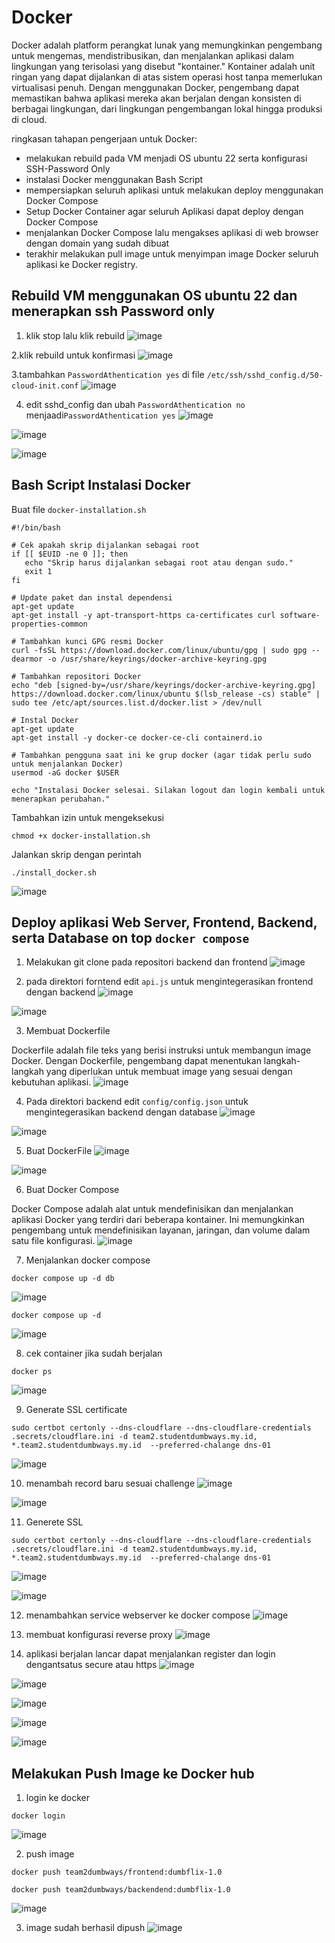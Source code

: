 # Docker

Docker adalah platform perangkat lunak yang memungkinkan pengembang untuk mengemas, mendistribusikan, dan menjalankan aplikasi dalam lingkungan yang terisolasi yang disebut "kontainer." Kontainer adalah unit ringan yang dapat dijalankan di atas sistem operasi host tanpa memerlukan virtualisasi penuh. Dengan menggunakan Docker, pengembang dapat memastikan bahwa aplikasi mereka akan berjalan dengan konsisten di berbagai lingkungan, dari lingkungan pengembangan lokal hingga produksi di cloud.

ringkasan tahapan pengerjaan untuk Docker:
- melakukan rebuild pada VM menjadi OS ubuntu 22 serta konfigurasi SSH-Password Only
- instalasi Docker menggunakan Bash Script 
- mempersiapkan seluruh aplikasi untuk melakukan deploy menggunakan Docker Compose
- Setup Docker Container agar seluruh Aplikasi dapat deploy dengan Docker Compose  
- menjalankan Docker Compose lalu mengakses aplikasi di web browser dengan domain yang sudah dibuat
- terakhir melakukan pull image untuk menyimpan image Docker seluruh aplikasi ke Docker registry. 

## Rebuild VM menggunakan OS ubuntu 22 dan menerapkan ssh Password only 

1. klik stop lalu klik rebuild
![image](https://github.com/irwanpanai/devops19-dumbways-irwanpanai/assets/89429810/57e1444a-0e61-4077-9570-293c86c76740)

2.klik rebuild untuk konfirmasi
![image](https://github.com/irwanpanai/devops19-dumbways-irwanpanai/assets/89429810/3dc12490-51dc-4984-9520-970dff82b151)

3.tambahkan ```PasswordAthentication yes``` di file ```/etc/ssh/sshd_config.d/50-cloud-init.conf```
![image](https://github.com/irwanpanai/devops19-dumbways-irwanpanai/assets/89429810/99c5705e-27de-4deb-9385-0be86d1ae5b8)

4. edit sshd_config dan ubah ```PasswordAthentication no``` menjaadi```PasswordAthentication yes```
![image](https://github.com/irwanpanai/devops19-dumbways-irwanpanai/assets/89429810/7b822ea1-8def-4645-8c9a-c86b539f604c)

![image](https://github.com/irwanpanai/devops19-dumbways-irwanpanai/assets/89429810/291856ec-a7ff-4721-912e-b7eccb03942a)

![image](https://github.com/irwanpanai/devops19-dumbways-irwanpanai/assets/89429810/f99eebf3-7673-4380-8569-b38a41fb0316)

## Bash Script Instalasi Docker

Buat file ```docker-installation.sh```
```
#!/bin/bash

# Cek apakah skrip dijalankan sebagai root
if [[ $EUID -ne 0 ]]; then
   echo "Skrip harus dijalankan sebagai root atau dengan sudo." 
   exit 1
fi

# Update paket dan instal dependensi
apt-get update
apt-get install -y apt-transport-https ca-certificates curl software-properties-common

# Tambahkan kunci GPG resmi Docker
curl -fsSL https://download.docker.com/linux/ubuntu/gpg | sudo gpg --dearmor -o /usr/share/keyrings/docker-archive-keyring.gpg

# Tambahkan repositori Docker
echo "deb [signed-by=/usr/share/keyrings/docker-archive-keyring.gpg] https://download.docker.com/linux/ubuntu $(lsb_release -cs) stable" | sudo tee /etc/apt/sources.list.d/docker.list > /dev/null

# Instal Docker
apt-get update
apt-get install -y docker-ce docker-ce-cli containerd.io

# Tambahkan pengguna saat ini ke grup docker (agar tidak perlu sudo untuk menjalankan Docker)
usermod -aG docker $USER

echo "Instalasi Docker selesai. Silakan logout dan login kembali untuk menerapkan perubahan."

```
Tambahkan izin untuk mengeksekusi
```
chmod +x docker-installation.sh
```

Jalankan skrip dengan perintah 
```
./install_docker.sh
```
![image](https://github.com/irwanpanai/devops19-dumbways-irwanpanai/assets/89429810/07e4f8c3-2328-4b58-8f8a-716cf8ca6b97)

## Deploy aplikasi Web Server, Frontend, Backend, serta Database on top `docker compose`

1. Melakukan git clone pada repositori backend dan frontend
![image](https://github.com/irwanpanai/devops19-dumbways-irwanpanai/assets/89429810/c82ebf81-6699-434d-9253-b913018910a2)

2. pada direktori forntend edit ```api.js``` untuk mengintegerasikan frontend dengan backend
![image](https://github.com/irwanpanai/devops19-dumbways-irwanpanai/assets/89429810/94d7767d-9f76-4a6c-83df-268c951c0829)

![image](https://github.com/irwanpanai/devops19-dumbways-irwanpanai/assets/89429810/64b87ce3-d554-4dd5-8579-b99e095ce651)

3. Membuat Dockerfile

Dockerfile adalah file teks yang berisi instruksi untuk membangun image Docker. Dengan Dockerfile, pengembang dapat menentukan langkah-langkah yang diperlukan untuk membuat image yang sesuai dengan kebutuhan aplikasi.
![image](https://github.com/irwanpanai/devops19-dumbways-irwanpanai/assets/89429810/6712fe91-9e77-416a-879f-9d52ca385e99)

4. Pada direktori backend edit ```config/config.json``` untuk mengintegerasikan backend dengan database
![image](https://github.com/irwanpanai/devops19-dumbways-irwanpanai/assets/89429810/664d7db2-1f98-46db-ab12-37aa1d549347)

![image](https://github.com/irwanpanai/devops19-dumbways-irwanpanai/assets/89429810/a2828c52-473e-4f8a-b793-8cb4b1d62057)

5. Buat DockerFile
![image](https://github.com/irwanpanai/devops19-dumbways-irwanpanai/assets/89429810/574edb3f-5764-43b2-93c8-7b32b8f21db1)

![image](https://github.com/irwanpanai/devops19-dumbways-irwanpanai/assets/89429810/186f4c0e-3110-444e-99c5-549a8a47f80f)

6. Buat Docker Compose

Docker Compose adalah alat untuk mendefinisikan dan menjalankan aplikasi Docker yang terdiri dari beberapa kontainer. Ini memungkinkan pengembang untuk mendefinisikan layanan, jaringan, dan volume dalam satu file konfigurasi.
![image](https://github.com/irwanpanai/devops19-dumbways-irwanpanai/assets/89429810/e400d68b-f02c-4a02-ad32-6749ed37fe0a)

7. Menjalankan docker compose
```
docker compose up -d db
```
![image](https://github.com/irwanpanai/devops19-dumbways-irwanpanai/assets/89429810/4710bda2-8efe-4477-91ec-b3a949ebe6d0)

```
docker compose up -d
```
![image](https://github.com/irwanpanai/devops19-dumbways-irwanpanai/assets/89429810/a4a1d738-2d06-4d49-b10f-33efd5d5a1ac)

8. cek container jika sudah berjalan
```
docker ps
```
![image](https://github.com/irwanpanai/devops19-dumbways-irwanpanai/assets/89429810/817926d8-b6ce-4984-9e64-025ec01505ea)

9. Generate SSL certificate

```
sudo certbot certonly --dns-cloudflare --dns-cloudflare-credentials .secrets/cloudflare.ini -d team2.studentdumbways.my.id, *.team2.studentdumbways.my.id  --preferred-chalange dns-01
```
![image](https://github.com/irwanpanai/devops19-dumbways-irwanpanai/assets/74352384/99092f44-b5ed-4158-9114-d0565602cccc)

10. menambah record baru sesuai challenge
![image](https://github.com/irwanpanai/devops19-dumbways-irwanpanai/assets/74352384/fb4492a2-f6e5-4ac3-a921-29281e859b3b)

![image](https://github.com/irwanpanai/devops19-dumbways-irwanpanai/assets/74352384/1de6eada-0db3-4e87-addd-9825df30ab79)

11. Generete SSL
```
sudo certbot certonly --dns-cloudflare --dns-cloudflare-credentials .secrets/cloudflare.ini -d team2.studentdumbways.my.id, *.team2.studentdumbways.my.id  --preferred-chalange dns-01
```
![image](https://github.com/irwanpanai/devops19-dumbways-irwanpanai/assets/74352384/ed091704-3740-462f-935c-d918c9e6b3f7)

![image](https://github.com/irwanpanai/devops19-dumbways-irwanpanai/assets/74352384/466876a2-ee0e-47f6-aaf2-8e5f143506e1)

12. menambahkan service webserver ke docker compose
![image](https://github.com/irwanpanai/devops19-dumbways-irwanpanai/assets/74352384/eea92ae4-f0d8-4db4-a0cb-f55ae096ab5f)

13. membuat konfigurasi reverse proxy
![image](https://github.com/irwanpanai/devops19-dumbways-irwanpanai/assets/74352384/798286dd-dcc4-4d70-b1a4-8d4a502b7efb)

14. aplikasi berjalan lancar dapat menjalankan register dan login dengantsatus secure atau https
![image](https://github.com/irwanpanai/devops19-dumbways-irwanpanai/assets/74352384/ed1fa23f-3e0a-412f-8b4b-5b90a3abf283)

![image](https://github.com/irwanpanai/devops19-dumbways-irwanpanai/assets/74352384/b56b9ef4-6350-4cbe-8644-9f44c2549c40)

![image](https://github.com/irwanpanai/devops19-dumbways-irwanpanai/assets/74352384/953629c3-2e53-4408-8c3f-8263b279c1cb)

![image](https://github.com/irwanpanai/devops19-dumbways-irwanpanai/assets/74352384/bfbeb4d1-37d7-4c09-a452-8cf073868b81)

![image](https://github.com/irwanpanai/devops19-dumbways-irwanpanai/assets/74352384/e0eaf4ea-4ece-4d90-bfb2-fd082bbf4667)

## Melakukan Push Image ke Docker hub

1. login ke docker
```
docker login
```
![image](https://github.com/irwanpanai/devops19-dumbways-irwanpanai/assets/74352384/a341fc79-25cc-44bc-af5f-46efdb7c3a09)

2. push image
```
docker push team2dumbways/frontend:dumbflix-1.0
```
```
docker push team2dumbways/backendend:dumbflix-1.0
```
![image](https://github.com/irwanpanai/devops19-dumbways-irwanpanai/assets/74352384/7a4cce2e-872d-4f75-8fc0-675af026a46c)

3. image sudah berhasil dipush
![image](https://github.com/irwanpanai/devops19-dumbways-irwanpanai/assets/74352384/1b60f125-bb9a-48e3-85bc-00569f773045)



